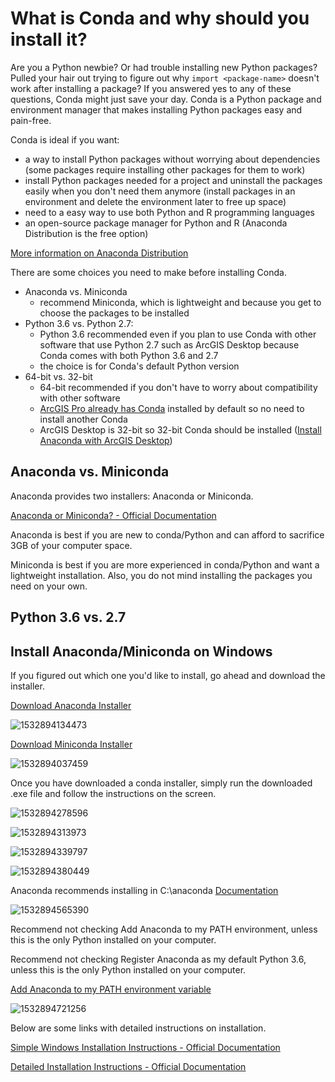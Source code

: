 # What is Conda and why should you install it?

Are you a Python newbie? Or had trouble installing new Python packages? Pulled your hair out trying to figure out why `import <package-name>` doesn't work after installing a package? If you answered yes to any of these questions, Conda might just save your day. Conda is a Python package and environment manager that makes installing Python packages easy and pain-free.

Conda is ideal if you want:

* a way to install Python packages without worrying about dependencies (some packages require installing other packages for them to work)
* install Python packages needed for a project and uninstall the packages easily when you don't need them anymore (install packages in an environment and delete the environment later to free up space)
* need to a easy way to use both Python and R programming languages
* an open-source package manager for Python and R (Anaconda Distribution is the free option)

[More information on Anaconda Distribution](https://docs.anaconda.com/anaconda/)

There are some choices you need to make before installing Conda. 

* Anaconda vs. Miniconda
  * recommend Miniconda, which is lightweight and because you get to choose the packages to be installed
* Python 3.6 vs. Python 2.7: 
  * Python 3.6 recommended even if you plan to use Conda with other software that use Python 2.7 such as ArcGIS Desktop because Conda comes with both Python 3.6 and 2.7
  * the choice is for Conda's default Python version
* 64-bit vs. 32-bit
  * 64-bit recommended if you don't have to worry about compatibility with other software
  * [ArcGIS Pro already has Conda](http://pro.arcgis.com/en/pro-app/arcpy/get-started/what-is-conda.htm) installed by default so no need to install another Conda
  * ArcGIS Desktop is 32-bit so 32-bit Conda should be installed ([Install Anaconda with ArcGIS Desktop](https://my.usgs.gov/confluence/display/EGIS/Using+Anaconda+modules+from+the+ESRI+python+environment))

## Anaconda vs. Miniconda

Anaconda provides two installers: Anaconda or Miniconda. 

[Anaconda or Miniconda? - Official Documentation](https://conda.io/docs/user-guide/install/download.html#anaconda-or-miniconda)

Anaconda is best if you are new to conda/Python and can afford to sacrifice 3GB of your computer space.



Miniconda is best if you are more experienced in conda/Python and want a lightweight installation. Also, you do not mind installing the packages you need on your own.

## Python 3.6 vs. 2.7



## Install Anaconda/Miniconda on Windows

If you figured out which one you'd like to install, go ahead and download the installer.

[Download Anaconda Installer](https://www.anaconda.com/download/#windows)

![1532894134473](C:\Users\Aram\AppData\Local\Temp\1532894134473.png)

[Download Miniconda Installer](https://conda.io/miniconda.html)

![1532894037459](C:\Users\Aram\AppData\Local\Temp\1532894037459.png)

Once you have downloaded a conda installer, simply run the downloaded .exe file and follow the instructions on the screen. 

![1532894278596](C:\Users\Aram\AppData\Local\Temp\1532894278596.png)

![1532894313973](C:\Users\Aram\AppData\Local\Temp\1532894313973.png)

![1532894339797](C:\Users\Aram\AppData\Local\Temp\1532894339797.png)

![1532894380449](C:\Users\Aram\AppData\Local\Temp\1532894380449.png)

Anaconda recommends installing in C:\anaconda [Documentation](https://docs.anaconda.com/anaconda/faq#in-what-folder-should-i-install-anaconda-on-windows)

![1532894565390](C:\Users\Aram\AppData\Local\Temp\1532894565390.png)

Recommend not checking Add Anaconda to my PATH environment, unless this is the only Python installed on your computer. 

Recommend not checking Register Anaconda as my default Python 3.6, unless this is the only Python installed on your computer.

[Add Anaconda to my PATH environment variable](https://docs.anaconda.com/anaconda/faq#should-i-add-anaconda-to-the-windows-path)

![1532894721256](C:\Users\Aram\AppData\Local\Temp\1532895169295.png)

Below are some links with detailed instructions on installation.

[Simple Windows Installation Instructions - Official Documentation](https://conda.io/docs/user-guide/install/windows.html)

[Detailed Installation Instructions - Official Documentation](https://docs.anaconda.com/anaconda/install/)
